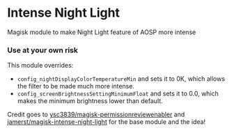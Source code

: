 # Intense Night Light

Magisk module to make Night Light feature of AOSP more intense

### Use at your own risk

This module overrides:

- `config_nightDisplayColorTemperatureMin` and sets it to 0K, which allows the filter to be made much more intense.
- `config_screenBrightnessSettingMinimumFloat` and sets it to 0.0, which makes the minimum brightness lower than default.  

Credit goes to [ysc3839/magisk-permissionreviewenabler](https://github.com/ysc3839/magisk-permissionreviewenabler) and [jamerst/magisk-intense-night-light](https://github.com/jamerst/magisk-intense-night-light) for the base module and the idea!
